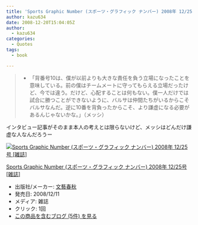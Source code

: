 ```yaml
---
title: 'Sports Graphic Number (スポーツ・グラフィック ナンバー) 2008年 12/25号 [雑誌]で気になった部分'
author: kazu634
date: 2008-12-20T15:04:05Z
author:
  - kazu634
categories:
  - Quotes
tags:
  - book

---
```

<div class="section">
<blockquote>
<ul>
<li>
        「背番号10は、僕が以前よりも大きな責任を負う立場になったことを意味している。前の僕はチームメートに守ってもらえる立場だったけど、今では違う。だけど、心配することは何もない。僕一人だけでは試合に勝つことができないように、バルサは仲間たちがいるからこそバルサなんだ。逆に10番を背負ったからこそ、より謙虚になる必要があるんじゃないかな。」（メッシ）
</li>
</ul>
</blockquote>
  
<p>
    インタビュー記事がそのまま本人の考えとは限らないけど、メッシはどんだけ謙虚な人なんだろうー
</p>
  
<div class="hatena-asin-detail">
<a href="http://www.amazon.co.jp/dp/B001MX4WI0/?tag=hatena_st1-22&ascsubtag=d-7ibv" onclick="__gaTracker('send', 'event', 'outbound-article', 'http://www.amazon.co.jp/dp/B001MX4WI0/?tag=hatena_st1-22&ascsubtag=d-7ibv', '');"><img src="https://images-na.ssl-images-amazon.com/images/I/51d1NtcoK0L._SL160_.jpg" class="hatena-asin-detail-image" alt="Sports Graphic Number (スポーツ・グラフィック ナンバー) 2008年 12/25号 [雑誌]" title="Sports Graphic Number (スポーツ・グラフィック ナンバー) 2008年 12/25号 [雑誌]" /></a></p> 
    
<div class="hatena-asin-detail-info">
<p class="hatena-asin-detail-title">
<a href="http://www.amazon.co.jp/dp/B001MX4WI0/?tag=hatena_st1-22&ascsubtag=d-7ibv" onclick="__gaTracker('send', 'event', 'outbound-article', 'http://www.amazon.co.jp/dp/B001MX4WI0/?tag=hatena_st1-22&ascsubtag=d-7ibv', 'Sports Graphic Number (スポーツ・グラフィック ナンバー) 2008年 12/25号 [雑誌]');">Sports Graphic Number (スポーツ・グラフィック ナンバー) 2008年 12/25号 [雑誌]</a>
</p>
      
<ul>
<li>
<span class="hatena-asin-detail-label">出版社/メーカー:</span> <a href="http://d.hatena.ne.jp/keyword/%CA%B8%E9%BA%BD%D5%BD%A9" onclick="__gaTracker('send', 'event', 'outbound-article', 'http://d.hatena.ne.jp/keyword/%CA%B8%E9%BA%BD%D5%BD%A9', '文藝春秋');" class="keyword">文藝春秋</a>
</li>
<li>
<span class="hatena-asin-detail-label">発売日:</span> 2008/12/11
</li>
<li>
<span class="hatena-asin-detail-label">メディア:</span> 雑誌
</li>
<li>
<span class="hatena-asin-detail-label">クリック</span>: 1回
</li>
<li>
<a href="http://d.hatena.ne.jp/asin/B001MX4WI0" onclick="__gaTracker('send', 'event', 'outbound-article', 'http://d.hatena.ne.jp/asin/B001MX4WI0', 'この商品を含むブログ (5件) を見る');" target="_blank">この商品を含むブログ (5件) を見る</a>
</li>
</ul>
</div>
    
<div class="hatena-asin-detail-foot">
</div>
</div>
</div>
